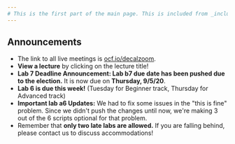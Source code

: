 ```yaml
---
# This is the first part of the main page. This is included from _includes/announcements.html.
---
```

## Announcements

 - The link to all live meetings is [ocf.io/decalzoom](https://ocf.io/decalzoom).
 - **View a lecture** by clicking on the lecture title!
 - **Lab 7 Deadline Announcement: Lab b7 due date has been pushed due to the election.** It is now due on **Thursday, 9/5/20**. 
 - **Lab 6 is due this week!** (Tuesday for Beginner track, Thursday for Advanced track)
 - **Important lab a6 Updates:** We had to fix some issues in the "this is fine" problem. Since we didn't push the changes until now, we're making 3 out of the 6 scripts optional for that problem.
 - Remember that **only two late labs are allowed.** If you are falling behind, please contact us to discuss accommodations!

<!-- 2020-10-05, 13, 20 - The link to all live meetings is [ocf.io/decalzoom](https://ocf.io/decalzoom).
 - **View a lecture** by clicking on the lecture title!
 - **Lab 3 is due this week!** (Tuesday for Beginner track, Thursday for Advanced track)
 - Remember that **only two late labs are allowed.** If you are falling behind, please contact us to discuss accommodations!
 - **Lab 4 is released!** Lab 4 will be due next week. -->

<!-- 2020-09-29 - **The link to all live meetings is [ocf.io/decalzoom](https://ocf.io/decalzoom).**
 - **View a lecture** by clicking on the lecture title!
 - If you missed the Advanced Track guest lecture, the recording is now available!
 - **Lab 2 is due this week!** (Tuesday for Beginner track, Thursday for Advanced track)
 - Remember that **only two late labs are allowed.** If you are falling behind, please contact us to discuss accommodations!
 - **Lab 3 is released!** Lab 3 will be due next week.
 - **Student VM's have been provisioned.** Email us if you are enrolled and didn't get one yet! -->

<!-- 2020-09-22
 - **Lecture a2 will be delivered live.** Please join the live session Thursday 8pm; there will be no prerecorded video this week for the Advanced track.
 - **Lab 1 is due this week!** (Tuesday for Beginner track, Thursday for Advanced track)
 - **Lab 2 is released!** Lab 2 will be due next week. -->

<!-- 2020-09-15
 - **The link to all live meetings is [ocf.io/decalzoom](https://ocf.io/decalzoom).**
 - **Classes begin this week!** 8-9pm on Tuesdays for the Beginner track, 8-9pm on Thursdays for the Advanced track.
 - **Lab 1 is released!** Lab 1 will be due next week.
 - **View a lecture** by clicking on the lecture title! -->
 
<!-- 2020-09-08
 - **The link to all live meetings (including the infosession) is [ocf.io/decalzoom](https://ocf.io/decalzoom).**
 - **Join us for an infosession!** We're holding two identical sessions at 8pm on Tuesday and Thursday, 9/8 and 9/10.
 - **[Lab 0](https://docs.google.com/forms/d/1lFVW7TQ0414qH15bRbeuwxYWXIw8lOxLL9n_hnwIBgA/) is due on Saturday, 9/12 at 11:59pm.** -->